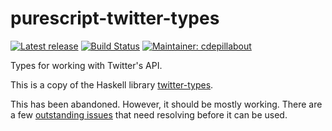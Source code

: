 # purescript-twitter-types

[![Latest release](http://img.shields.io/bower/v/purescript-twitter-types.svg)](https://github.com/purescript-contrib/purescript-twitter-types/releases)
[![Build Status](https://travis-ci.org/purescript-contrib/purescript-twitter-types.svg?branch=master)](https://travis-ci.org/purescript-contrib/purescript-twitter-types)
[![Maintainer: cdepillabout](https://img.shields.io/badge/maintainer-cdepillabout-lightgrey.svg)](http://github.com/cdepillabout)

Types for working with Twitter's API.

This is a copy of the Haskell library
[twitter-types](https://hackage.haskell.org/package/twitter-types).

This has been abandoned.  However, it should be mostly working.  There are a few [outstanding issues](https://github.com/cdepillabout/purescript-twitter-types/issues) that need resolving before it can be used.

